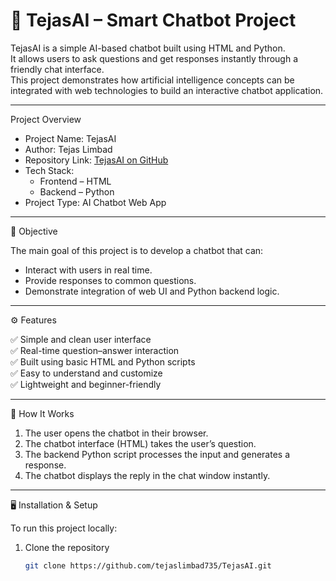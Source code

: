 # 🤖 TejasAI – Smart Chatbot Project

TejasAI is a simple AI-based chatbot built using HTML and Python.  
It allows users to ask questions and get responses instantly through a friendly chat interface.  
This project demonstrates how artificial intelligence concepts can be integrated with web technologies to build an interactive chatbot application.

---

 Project Overview

- Project Name: TejasAI  
- Author: Tejas Limbad  
- Repository Link: [TejasAI on GitHub](https://github.com/tejaslimbad735/TejasAI)  
- Tech Stack:  
  - Frontend – HTML  
  - Backend – Python  
- Project Type: AI Chatbot Web App  

---

🎯 Objective

The main goal of this project is to develop a chatbot that can:
- Interact with users in real time.
- Provide responses to common questions.
- Demonstrate integration of web UI and Python backend logic.

---

⚙️ Features

✅ Simple and clean user interface  
✅ Real-time question–answer interaction  
✅ Built using basic HTML and Python scripts  
✅ Easy to understand and customize  
✅ Lightweight and beginner-friendly  

---

 🧠 How It Works

1. The user opens the chatbot in their browser.  
2. The chatbot interface (HTML) takes the user’s question.  
3. The backend Python script processes the input and generates a response.  
4. The chatbot displays the reply in the chat window instantly.

---

 🖥️ Installation & Setup

To run this project locally:

1. Clone the repository
   ```bash
   git clone https://github.com/tejaslimbad735/TejasAI.git
